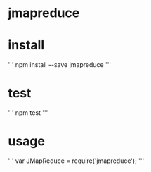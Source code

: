 # jmapreduce

# install
  '''
  npm install --save jmapreduce
  '''
  
# test
  '''
  npm test
  '''
  
# usage
  '''
  var JMapReduce = require('jmapreduce'); 
  '''